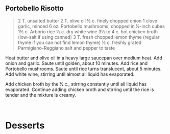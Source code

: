 ## Portobello Risotto

> 2 T. unsalted butter
> 2 T. olive oil
> ½ c. finely chopped onion
> 1 clove garlic, minced
> 6 oz. Portobello mushrooms, chopped in ½-inch cubes
> 1½ c. Arborio rice
> ½ c. dry white wine
> 3½  to 4 c. hot chicken broth (low-salt if using canned)
> 3 T. fresh chopped lemon thyme (regular thyme if you can not find lemon thyme)
> ½ c. freshly grated Parmigiano-Reggiano
> salt and pepper to taste

Heat butter and olive oil in a heavy large saucepan over medium heat.  Add
onion and garlic.  Saute until golden, about 10 minutes.  Add rice and
Portobello mushrooms.  Saute until rice turns translucent, about 5 minutes.
Add white wine, stirring until almost all liquid has evaporated.

Add chicken broth by the ½ c., stirring constantly until all liquid has
evaporated.  Continue adding chicken broth and stirring until the rice is
tender and the mixture is creamy.


 
# Desserts
